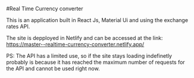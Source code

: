 #Real Time Currency converter

This is an application built in React Js, Material Ui and  using the exchange rates API.

The site is depployed in Netlify and can be accessed at the link: https://master--realtime-currency-converter.netlify.app/


PS: The API has a limited use, so if the site stays loading indefinetly probably is because it has reached the maximum number of requests for the API and cannot be used right now.
